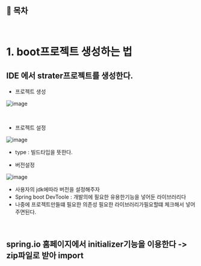 ## 🔖 목차


<br/>

# 1. boot프로젝트 생성하는 법


## IDE 에서 strater프로젝트를 생성한다.

- 프로젝트 생성


![image](https://github.com/inhoru/TIL/assets/126074577/051c0d75-43dd-4657-a1cb-33b296fcc862)

<br/>

- 프로젝트 설정


![image](https://github.com/inhoru/TIL/assets/126074577/eb63eb06-aa39-4cca-9397-93a08496cafc)

- type : 빌드타입을 뜻한다.


- 버전설정

![image](https://github.com/inhoru/TIL/assets/126074577/acd7632e-31b0-421a-9906-3ce41b8ae796)


- 사용자의 jdk에따라 버전을 설정해주자
- Spring boot DevToole : 개발의에 필요한 유용한기능을 넣어둔 라이브러리다
- 나중에 프로젝트만들떄 필요한 의존성 필요한 라이브러리가필요할떄 체크해서 넣어주면된다.


<br/>






## spring.io 홈페이지에서 initializer기능을 이용한다 -> zip파일로 받아 import
